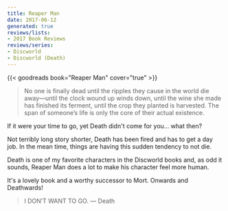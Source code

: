 ```yaml
---
title: Reaper Man
date: 2017-06-12
generated: true
reviews/lists:
- 2017 Book Reviews
reviews/series:
- Discworld
- Discworld (Death)
---
```

{{< goodreads book="Reaper Man" cover="true" >}}

> No one is finally dead until the ripples they cause in the world die away—until the clock wound up winds down, until the wine she made has finished its ferment, until the crop they planted is harvested. The span of someone’s life is only the core of their actual existence.

If it were your time to go, yet Death didn't come for you... what then?  

<!--more-->

Not terribly long story shorter, Death has been fired and has to get a day job. In the mean time, things are having this sudden tendency to not die.  

Death is one of my favorite characters in the Discworld books and, as odd it sounds, Reaper Man does a lot to make his character feel more human.  

It's a lovely book and a worthy successor to Mort. Onwards and Deathwards!  

> I DON’T WANT TO GO. — Death


